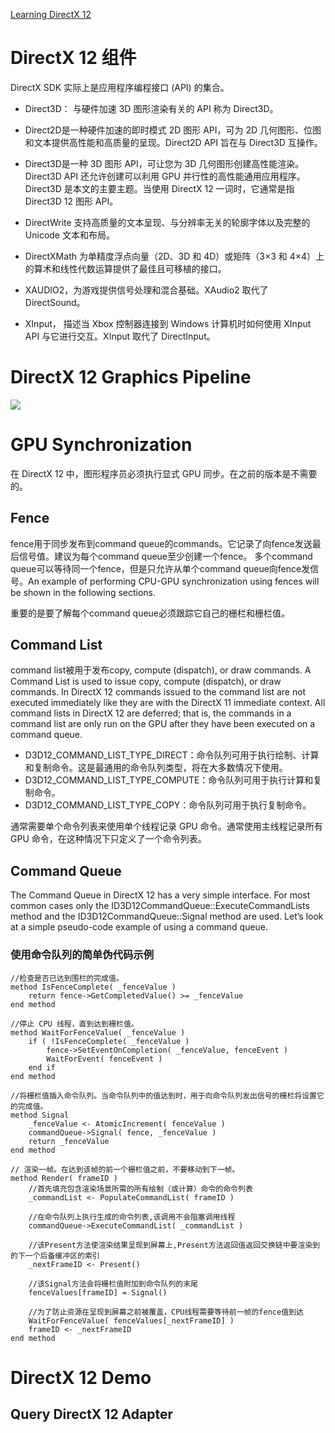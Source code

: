 


[Learning DirectX 12](https://www.3dgep.com/learning-directx-12-1/)

# DirectX 12 组件

DirectX SDK 实际上是应用程序编程接口 (API) 的集合。

- Direct3D： 与硬件加速 3D 图形渲染有关的 API 称为 Direct3D。

- Direct2D是一种硬件加速的即时模式 2D 图形 API，可为 2D 几何图形、位图和文本提供高性能和高质量的呈现。Direct2D API 旨在与 Direct3D 互操作。

- Direct3D是一种 3D 图形 API，可让您为 3D 几何图形创建高性能渲染。Direct3D API 还允许创建可以利用 GPU 并行性的高性能通用应用程序。Direct3D 是本文的主要主题。当使用 DirectX 12 一词时，它通常是指 Direct3D 12 图形 API。

- DirectWrite 支持高质量的文本呈现、与分辨率无关的轮廓字体以及完整的 Unicode 文本和布局。

- DirectXMath 为单精度浮点向量（2D、3D 和 4D）或矩阵（3×3 和 4×4）上的算术和线性代数运算提供了最佳且可移植的接口。

- XAUDIO2，为游戏提供信号处理和混合基础。XAudio2 取代了 DirectSound。

- XInput， 描述当 Xbox 控制器连接到 Windows 计算机时如何使用 XInput API 与它进行交互。XInput 取代了 DirectInput。

# DirectX 12 Graphics Pipeline

![](https://www.3dgep.com/wp-content/uploads/2014/03/DirectX-11-Rendering-Pipeline.png)


# GPU Synchronization

在 DirectX 12 中，图形程序员必须执行显式 GPU 同步。在之前的版本是不需要的。

## Fence

fence用于同步发布到command queue的commands。它记录了向fence发送最后信号值。建议为每个command queue至少创建一个fence。 多个command queue可以等待同一个fence，但是只允许从单个command queue向fence发信号。An example of performing CPU-GPU synchronization using fences will be shown in the following sections.

重要的是要了解每个command queue必须跟踪它自己的栅栏和栅栏值。

## Command List

command list被用于发布copy, compute (dispatch), or draw commands. 
A Command List is used to issue copy, compute (dispatch), or draw commands. In DirectX 12 commands issued to the command list are not executed immediately like they are with the DirectX 11 immediate context. All command lists in DirectX 12 are deferred; that is, the commands in a command list are only run on the GPU after they have been executed on a command queue.
- D3D12_COMMAND_LIST_TYPE_DIRECT：命令队列可用于执行绘制、计算和复制命令。这是最通用的命令队列类型，将在大多数情况下使用。
- D3D12_COMMAND_LIST_TYPE_COMPUTE：命令队列可用于执行计算和复制命令。
- D3D12_COMMAND_LIST_TYPE_COPY：命令队列可用于执行复制命令。

通常需要单个命令列表来使用单个线程记录 GPU 命令。通常使用主线程记录所有 GPU 命令，在这种情况下只定义了一个命令列表。

## Command Queue

The Command Queue in DirectX 12 has a very simple interface. For most common cases only the ID3D12CommandQueue::ExecuteCommandLists method and the ID3D12CommandQueue::Signal method are used. Let’s look at a simple pseudo-code example of using a command queue.


### 使用命令队列的简单伪代码示例

```
//检查是否已达到围栏的完成值。
method IsFenceComplete( _fenceValue )
    return fence->GetCompletedValue() >= _fenceValue
end method

//停止 CPU 线程，直到达到栅栏值。 
method WaitForFenceValue( _fenceValue )
    if ( !IsFenceComplete( _fenceValue )
        fence->SetEventOnCompletion( _fenceValue, fenceEvent )
        WaitForEvent( fenceEvent )
    end if
end method

//将栅栏值插入命令队列。当命令队列中的值达到时，用于向命令队列发出信号的栅栏将设置它的完成值。
method Signal
    _fenceValue <- AtomicIncrement( fenceValue )
    commandQueue->Signal( fence, _fenceValue )
    return _fenceValue
end method

// 渲染一帧。在达到该帧的前一个栅栏值之前，不要移动到下一帧。
method Render( frameID )
    //首先填充包含渲染场景所需的所有绘制（或计算）命令的命令列表
    _commandList <- PopulateCommandList( frameID )

    //在命令队列上执行生成的命令列表,该调用不会阻塞调用线程
    commandQueue->ExecuteCommandList( _commandList )

    //该Present方法使渲染结果呈现到屏幕上,Present方法返回值返回交换链中要渲染到的下一个后备缓冲区的索引
    _nextFrameID <- Present()

    //该Signal方法会将栅栏值附加到命令队列的末尾
    fenceValues[frameID] = Signal()

    //为了防止资源在呈现到屏幕之前被覆盖，CPU线程需要等待前一帧的fence值到达
    WaitForFenceValue( fenceValues[_nextFrameID] )
    frameID <- _nextFrameID
end method
```

# DirectX 12 Demo

## Query DirectX 12 Adapter

